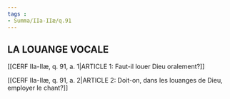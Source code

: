 ```yaml
---
tags : 
- Summa/IIa-IIæ/q.91
---
```


## LA LOUANGE VOCALE

[[CERF IIa-IIæ, q. 91, a. 1|ARTICLE 1: Faut-il louer Dieu oralement?]]

[[CERF IIa-IIæ, q. 91, a. 2|ARTICLE 2: Doit-on, dans les louanges de Dieu, employer le chant?]]


